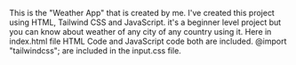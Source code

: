 This is the "Weather App" that is created by me. I've created this project using HTML, Tailwind CSS and JavaScript. it's a beginner level project but you can know about weather of any city of any country using it.
Here in index.html file  HTML Code and JavaScript code both are included.
@import "tailwindcss"; are included in the input.css file.
